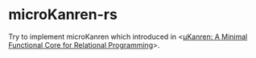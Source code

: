 # microKanren-rs

Try to implement microKanren which introduced in <[µKanren: A Minimal Functional Core for Relational Programming](http://webyrd.net/scheme-2013/papers/HemannMuKanren2013.pdf)>.